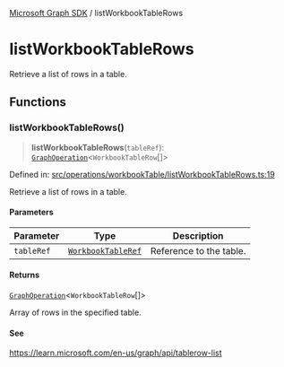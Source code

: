 [Microsoft Graph SDK](README.md) / listWorkbookTableRows

# listWorkbookTableRows

Retrieve a list of rows in a table.

## Functions

### listWorkbookTableRows()

> **listWorkbookTableRows**(`tableRef`): [`GraphOperation`](GraphOperation.md#graphoperation)\<`WorkbookTableRow`[]\>

Defined in: [src/operations/workbookTable/listWorkbookTableRows.ts:19](https://github.com/Future-Secure-AI/microsoft-graph/blob/main/src/operations/workbookTable/listWorkbookTableRows.ts#L19)

Retrieve a list of rows in a table.

#### Parameters

| Parameter | Type | Description |
| ------ | ------ | ------ |
| `tableRef` | [`WorkbookTableRef`](WorkbookTableRef.md#workbooktableref) | Reference to the table. |

#### Returns

[`GraphOperation`](GraphOperation.md#graphoperation)\<`WorkbookTableRow`[]\>

Array of rows in the specified table.

#### See

https://learn.microsoft.com/en-us/graph/api/tablerow-list

